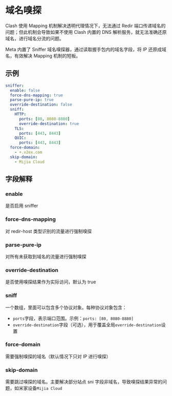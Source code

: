 # 域名嗅探

Clash 使用 Mapping 机制解决透明代理情况下，无法通过 Redir 端口传递域名的问题；但此机制会导致如果不使用 Clash 内置的 DNS 解析服务，就无法准确还原域名，进行域名分流的问题。

Meta 内置了 Sniffer 域名嗅探器，通过读取握手包内的域名字段，将 IP 还原成域名，有效解决 Mapping 机制的短板。

## 示例

```{.yaml linenums="1"}
sniffer:
  enable: false
  force-dns-mapping: true
  parse-pure-ip: true
  override-destination: false
  sniff:
    HTTP:
      ports: [80, 8080-8880]
      override-destination: true
    TLS:
      ports: [443, 8443]
    QUIC:
      ports: [443, 8443]
  force-domain:
    - +.v2ex.com
  skip-domain:
    - Mijia Cloud
```

## 字段解释

### enable

是否启用 sniffer

### force-dns-mapping

对 redir-host 类型识别的流量进行强制嗅探

### parse-pure-ip

对所有未获取到域名的流量进行强制嗅探

### override-destination

是否使用嗅探结果作为实际访问，默认为 true

### sniff

一个数组，里面可以包含多个协议对象。每种协议对象包含：

- `ports`字段，表示端口范围。示例：`ports: [80, 8080-8880]`
- `override-destination`字段（可选），用于覆盖全局`override-destination`设置

### force-domain

需要强制嗅探的域名（默认情况下只对 IP 进行嗅探）

### skip-domain

需要跳过嗅探的域名。主要解决部分站点 sni 字段非域名，导致嗅探结果异常的问题，如米家设备`Mijia Cloud`
